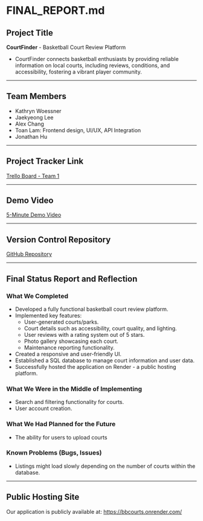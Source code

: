 # FINAL_REPORT.md

## Project Title
**CourtFinder** - Basketball Court Review Platform
- CourtFinder connects basketball enthusiasts by providing reliable information on local courts, including reviews, conditions, and accessibility, fostering a vibrant player community.

---

## Team Members
- Kathryn Woessner  
- Jaekyeong Lee  
- Alex Chang  
- Toan Lam: Frontend design, UI/UX, API Integration   
- Jonathan Hu  

---

## Project Tracker Link
[Trello Board - Team 1](https://trello.com/b/ObquUmXI/team-1-board)

---

## Demo Video
[5-Minute Demo Video](https://drive.google.com/file/d/1ZSZBrg09PLhW3pr4gzusmKv4-maxAzds/view?resourcekey)

---

## Version Control Repository
[GitHub Repository](https://github.com/KatieWoe/bbcourts) 

---

## Final Status Report and Reflection

### What We Completed
- Developed a fully functional basketball court review platform.
- Implemented key features:
  - User-generated courts/parks.
  - Court details such as accessibility, court quality, and lighting.
  - User reviews with a rating system out of 5 stars.
  - Photo gallery showcasing each court.
  - Maintenance reporting functionality.
- Created a responsive and user-friendly UI.
- Established a SQL database to manage court information and user data.
- Successfully hosted the application on Render - a public hosting platform.

### What We Were in the Middle of Implementing
- Search and filtering functionality for courts.
- User account creation.

### What We Had Planned for the Future
- The ability for users to upload courts

### Known Problems (Bugs, Issues)
- Listings might load slowly depending on the number of courts within the database.

---

## Public Hosting Site
Our application is publicly available at: https://bbcourts.onrender.com/  


